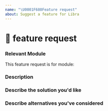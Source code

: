 ```yaml
---
name: "\U0001F680Feature request"
about: Suggest a feature for Libra
---
```


# 🚀 feature request

### Relevant Module
<!-- ✍️--> 
This feature request is for module: 


### Description
<!-- ✍️--> 


### Describe the solution you'd like
<!-- ✍️--> 


### Describe alternatives you've considered
<!-- ✍️--> 
